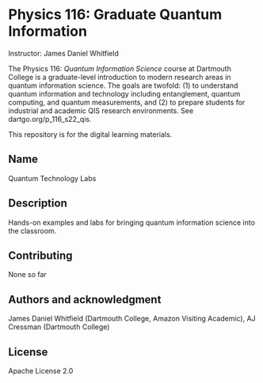 # Physics 116: Graduate Quantum Information 
Instructor: James Daniel Whitfield

The Physics 116: *Quantum Information Science* course at Dartmouth College is a graduate-level introduction to modern research areas in quantum information science. The goals are twofold: (1) to understand quantum information and technology including entanglement, quantum computing, and quantum measurements, and (2) to prepare students for industrial and academic QIS research environments. See dartgo.org/p_116_s22_qis. 

This repository is for the digital learning materials.

## Name
Quantum Technology Labs

## Description
Hands-on examples and labs for bringing quantum information science into the classroom.

## Contributing
None so far

## Authors and acknowledgment
James Daniel Whitfield (Dartmouth College, Amazon Visiting Academic), AJ Cressman (Dartmouth College)

## License
Apache License 2.0
